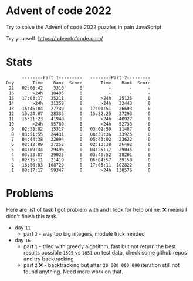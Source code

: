 # Advent of code 2022

Try to solve the Advent of code 2022 puzzles in pain JavaScript

Try yourself: https://adventofcode.com/

# Stats

```
      --------Part 1---------   --------Part 2---------
Day       Time    Rank  Score       Time    Rank  Score
 22   02:06:42    3310      0          -       -      -
 16       >24h   18495      0          -       -      -
 15   17:03:17   25211      0       >24h   25125      0
 14       >24h   31259      0       >24h   32443      0
 13   16:46:04   27739      0   17:01:51   26693      0
 12   15:24:07   28335      0   15:32:25   27293      0
 11   16:21:23   41940      0       >24h   40927      0
 10       >24h   55780      0       >24h   52733      0
  9   02:38:02   15317      0   03:02:59   11487      0
  8   03:51:55   24431      0   08:38:36   33925      0
  7   04:44:38   22094      0   05:43:02   23622      0
  6   02:12:09   27252      0   02:13:38   26402      0
  5   04:09:44   29496      0   04:25:17   29035      0
  4   03:33:07   29025      0   03:40:52   28201      0
  3   02:15:11   21419      0   06:04:57   39158      0
  2   16:50:03  108729      0   17:05:11  102822      0
  1   08:17:17   59347      0       >24h  138576      0
```

# Problems

Here are list of task I got problem with and I look for help online. ❌ means I didn't finish this task.

* day `11`
  * part `2` - way too big integers, module trick needed
* day `16`
  * part `1` - tried with greedy algorithm, fast but not return the best results possible `1595` vs `1651` on test data, check some github repos and try backtracking
  * part `2` ❌ - backtracking but after `20 000 000 000` iteration still not found anything. Need more work on that.